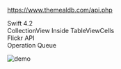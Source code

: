 https://www.themealdb.com/api.php  

Swift 4.2   
CollectionView Inside TableViewCells  
Flickr API  
Operation Queue  

![demo](https://github.com/ajtu/flickr-api-multi-collectionviews/blob/master/flickrapicollectionviews.gif)
